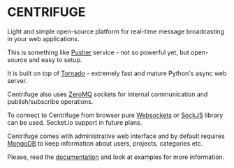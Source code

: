 CENTRIFUGE
==========

Light and simple open-source platform for real-time message broadcasting in
your web applications.

This is something like [Pusher](http://pusher.com/) service - not so
powerful yet, but open-source and easy to setup.

It is built on top of [Tornado](http://www.tornadoweb.org/en/stable/) -
extremely fast and mature Python's async web server.

Centrifuge also uses [ZeroMQ](http://www.zeromq.org/) sockets for internal
communication and publish/subscribe operations.

To connect to Centrifuge from browser pure [Websockets](http://en.wikipedia.org/wiki/WebSocket)
or [SockJS](https://github.com/sockjs/sockjs-client) library can be
used. Socket.io support in future plans.

Centrifuge comes with administrative web interface and by default requires
[MongoDB](http://www.mongodb.org/) to keep information about users, projects, categories etc.

Please, read the [documentation](https://centrifuge.readthedocs.org/en/latest/) and look
at examples for more information.
